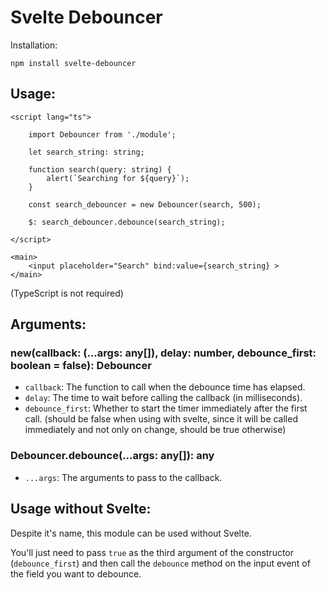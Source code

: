 # Svelte Debouncer

Installation:
```
npm install svelte-debouncer
```

## Usage:
```svelte
<script lang="ts">
	
	import Debouncer from './module';

	let search_string: string;

	function search(query: string) {
		alert(`Searching for ${query}`);
	}

	const search_debouncer = new Debouncer(search, 500);

	$: search_debouncer.debounce(search_string);

</script>

<main>
	<input placeholder="Search" bind:value={search_string} >
</main>
```
(TypeScript is not required)

## Arguments:
### new(callback: (...args: any[]), delay: number, debounce_first: boolean = false): Debouncer<T>
- `callback`: The function to call when the debounce time has elapsed.
- `delay`: The time to wait before calling the callback (in milliseconds).
- `debounce_first`: Whether to start the timer immediately after the first call. (should be false when using with svelte, since it will be called immediately and not only on change, should be true otherwise)

### Debouncer.debounce(...args: any[]): any
- `...args`: The arguments to pass to the callback.

## Usage without Svelte:
Despite it's name, this module can be used without Svelte.

You'll just need to pass `true` as the third argument of the constructor (`debounce_first`) and then call the `debounce` method on the input event of the field you want to debounce.

